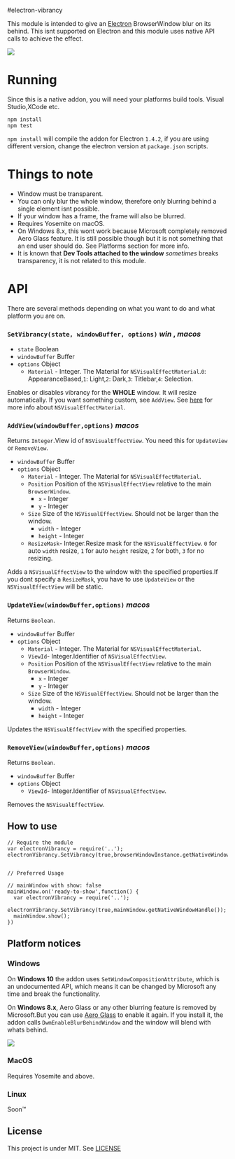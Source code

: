 #electron-vibrancy

This module is intended to give an [Electron](https://github.com/electron/electron) BrowserWindow blur on its behind. This isnt supported on Electron and this module uses native API calls to achieve the effect.

![](http://i.imgur.com/0sRPzpn.png)


# Running

Since this is a native addon, you will need your platforms build tools. Visual Studio,XCode etc.
```
npm install
npm test
```

```npm install``` will compile the addon for Electron ```1.4.2```, if you are using different version, change the electron version at ```package.json``` scripts.


# Things to note
- Window must be transparent.
- You can only blur the whole window, therefore only blurring behind a single element isnt possible.
- If your window has a frame, the frame will also be blurred.
- Requires Yosemite on macOS.
- On Windows 8.x, this wont work because Microsoft completely removed Aero Glass feature. It is still possible though but it is not something that an end user should do.
See Platforms section for more info.
- It is known that **Dev Tools attached to the window** *sometimes* breaks transparency, it is not related to this module.

# API
There are several methods depending on what you want to do and what platform you are on.

### `SetVibrancy(state, windowBuffer, options)` _win_ , _macos_

* `state` Boolean
* `windowBuffer` Buffer
* `options` Object
  * `Material` - Integer. The Material for `NSVisualEffectMaterial`.`0`: AppearanceBased,`1`: Light,`2`: Dark,`3`: Titlebar,`4`: Selection.

Enables or disables vibrancy for the **WHOLE** window. It will resize automatically. If you want something custom, see `AddView`.
See [here](https://developer.apple.com/reference/appkit/nsvisualeffectmaterial?language=objc) for more info about `NSVisualEffectMaterial`.


### `AddView(windowBuffer,options)` _macos_

Returns `Integer`.View id of `NSVisualEffectView`. You need this for `UpdateView` or `RemoveView`.

* `windowBuffer` Buffer
* `options` Object
  * `Material` - Integer. The Material for `NSVisualEffectMaterial`.
  * `Position` Position of the `NSVisualEffectView` relative to the main `BrowserWindow`.
    * `x` - Integer
    * `y` - Integer
  * `Size` Size of the `NSVisualEffectView`. Should not be larger than the window.
    * `width` - Integer
    * `height` - Integer
  * `ResizeMask`- Integer.Resize mask for the `NSVisualEffectView`. `0` for auto `width` resize, `1` for auto `height` resize, `2` for both, `3` for no resizing.

Adds a `NSVisualEffectView` to the window with the specified properties.If you dont specify a `ResizeMask`, you have to use `UpdateView` or the `NSVisualEffectView` will be static.


### `UpdateView(windowBuffer,options)` _macos_

Returns `Boolean`.

* `windowBuffer` Buffer
* `options` Object
  * `Material` - Integer. The Material for `NSVisualEffectMaterial`.
  * `ViewId`- Integer.Identifier of `NSVisualEffectView`.
  * `Position` Position of the `NSVisualEffectView` relative to the main `BrowserWindow`.
    * `x` - Integer
    * `y` - Integer
  * `Size` Size of the `NSVisualEffectView`. Should not be larger than the window.
    * `width` - Integer
    * `height` - Integer

Updates the `NSVisualEffectView` with the specified properties.


### `RemoveView(windowBuffer,options)` _macos_

Returns `Boolean`.

* `windowBuffer` Buffer
* `options` Object
  * `ViewId`- Integer.Identifier of `NSVisualEffectView`.

Removes the `NSVisualEffectView`.



## How to use

```
// Require the module
var electronVibrancy = require('..');
electronVibrancy.SetVibrancy(true,browserWindowInstance.getNativeWindowHandle());


// Preferred Usage

// mainWindow with show: false
mainWindow.on('ready-to-show',function() {
  var electronVibrancy = require('..');
  electronVibrancy.SetVibrancy(true,mainWindow.getNativeWindowHandle());
  mainWindow.show();
})

```


## Platform notices

### Windows
On **Windows 10** the addon uses ```SetWindowCompositionAttribute```, which is an undocumented API, which means it can be changed by Microsoft any time and break the functionality.

On **Windows 8.x**, Aero Glass or any other blurring feature is removed by Microsoft.But you can use [Aero Glass](http://www.glass8.eu/) to enable it again. If you install it, the addon calls
`DwmEnableBlurBehindWindow` and the window will blend with whats behind.

![](http://i.imgur.com/4gpkRm5.jpg)

### MacOS
Requires Yosemite and above.

### Linux
Soon™


## License

This project is under MIT.
See [LICENSE](https://github.com/arkenthera/electron-vibrancy/blob/master/LICENSE)
